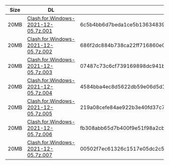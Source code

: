 |    Size   |     DL  | sha512sum |
|  ---  |  ---  |  ---  |
| 20MB | [Clash.for.Windows-2021-12-05.7z.001](https://cdn.jsdelivr.net/gh/appleians/cfw_intel@main/Clash.for.Windows-2021-12-05.7z.001) | 6c5b4bb6d7beda1ce5b136348391d59a16e1bf1c7ddf2b5b4e8e01c4356ed139ae6257fb142003151a85d8b3d42e37865082e76e1eba5c0563fc255bf6b6565c |
| 20MB | [Clash.for.Windows-2021-12-05.7z.002](https://cdn.jsdelivr.net/gh/appleians/cfw_intel@main/Clash.for.Windows-2021-12-05.7z.002) | 686f2dc884b738ca22ff716860e09274097678effa02b30a091e25e852142b27e8bdc867ba237876203fb02a46291bbe04ad6d0cebd6f676510db772af914a60 |
| 20MB | [Clash.for.Windows-2021-12-05.7z.003](https://cdn.jsdelivr.net/gh/appleians/cfw_intel@main/Clash.for.Windows-2021-12-05.7z.003) | 07487c73c6cf739169898dc941b591b4783897f3a4789fa4cbb23ceb0baa987dca5d7c2e7b726fb35e15253302727c90059bad4b9492d1b8057ff4849b8b94e8 |
| 20MB | [Clash.for.Windows-2021-12-05.7z.004](https://cdn.jsdelivr.net/gh/appleians/cfw_intel@main/Clash.for.Windows-2021-12-05.7z.004) | 4584bba4ec8d5622db59e06d5d18f573f28f9b1a24970d974bfc3785fb8bfeb9fd8d5ca7c86bda39e4a0a9445620407d7074153d2cc843f6585d09a88f31707f |
| 20MB | [Clash.for.Windows-2021-12-05.7z.005](https://cdn.jsdelivr.net/gh/appleians/cfw_intel@main/Clash.for.Windows-2021-12-05.7z.005) | 219a08cefe84ae922b3e40fd37c79b8f57437622ef71de6dddb04827c3d1af294f2d027bbab76a1fe33d3b3970ab9fa13de6f5bcfff0ec276c994ac3e2493301 |
| 20MB | [Clash.for.Windows-2021-12-05.7z.006](https://cdn.jsdelivr.net/gh/appleians/cfw_intel@main/Clash.for.Windows-2021-12-05.7z.006) | fb308abb65d7b400f9e51f98a2cb5cce85f0e21352fdd565b2c8f22bfe3dc2bf5063d3507423267ee15ebc59df798186fe6ac3180612d737aa28bb2755b72800 |
| 20MB | [Clash.for.Windows-2021-12-05.7z.007](https://cdn.jsdelivr.net/gh/appleians/cfw_intel@main/Clash.for.Windows-2021-12-05.7z.007) | 00502f7ec61326c1517e05dc2c5b7d9c446adeec6a7ae0b432b7da856391889028059a92aad1cec9479500973251ce227cb188937ddcca828e50541032c9013d |
